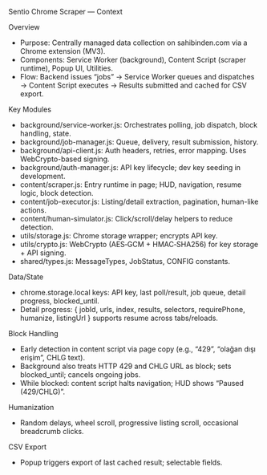 Sentio Chrome Scraper — Context

Overview
- Purpose: Centrally managed data collection on sahibinden.com via a Chrome extension (MV3).
- Components: Service Worker (background), Content Script (scraper runtime), Popup UI, Utilities.
- Flow: Backend issues “jobs” → Service Worker queues and dispatches → Content Script executes → Results submitted and cached for CSV export.

Key Modules
- background/service-worker.js: Orchestrates polling, job dispatch, block handling, state.
- background/job-manager.js: Queue, delivery, result submission, history.
- background/api-client.js: Auth headers, retries, error mapping. Uses WebCrypto-based signing.
- background/auth-manager.js: API key lifecycle; dev key seeding in development.
- content/scraper.js: Entry runtime in page; HUD, navigation, resume logic, block detection.
- content/job-executor.js: Listing/detail extraction, pagination, human-like actions.
- content/human-simulator.js: Click/scroll/delay helpers to reduce detection.
- utils/storage.js: Chrome storage wrapper; encrypts API key.
- utils/crypto.js: WebCrypto (AES‑GCM + HMAC‑SHA256) for key storage + API signing.
- shared/types.js: MessageTypes, JobStatus, CONFIG constants.

Data/State
- chrome.storage.local keys: API key, last poll/result, job queue, detail progress, blocked_until.
- Detail progress: { jobId, urls, index, results, selectors, requirePhone, humanize, listingUrl } supports resume across tabs/reloads.

Block Handling
- Early detection in content script via page copy (e.g., “429”, “olağan dışı erişim”, CHLG text).
- Background also treats HTTP 429 and CHLG URL as block; sets blocked_until; cancels ongoing jobs.
- While blocked: content script halts navigation; HUD shows “Paused (429/CHLG)”.

Humanization
- Random delays, wheel scroll, progressive listing scroll, occasional breadcrumb clicks.

CSV Export
- Popup triggers export of last cached result; selectable fields.

